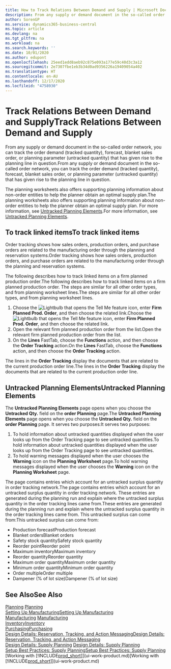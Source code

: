 ```yaml
---
title: How to Track Relations Between Demand and Supply | Microsoft Docs
description: From any supply or demand document in the so-called order network, you can track the order demand (tracked quantity), forecast, blanket sales order, or planning parameter (untracked quantity) that has given rise to the planning line in question.
author: SorenGP
ms.service: dynamics365-business-central
ms.topic: article
ms.devlang: na
ms.tgt_pltfrm: na
ms.workload: na
ms.search.keywords: ''
ms.date: 10/01/2020
ms.author: edupont
ms.openlocfilehash: 25eed1edd8aeb92c875e093a177e59c40d3c3a12
ms.sourcegitcommit: 2e7307fbe1eb3b34d0ad9356226a19409054a402
ms.translationtype: HT
ms.contentlocale: en-AU
ms.lasthandoff: 12/17/2020
ms.locfileid: "4758930"
---
```

# <a name="track-relations-between-demand-and-supply"></a><span data-ttu-id="f995e-103">Track Relations Between Demand and Supply</span><span class="sxs-lookup"><span data-stu-id="f995e-103">Track Relations Between Demand and Supply</span></span>
<span data-ttu-id="f995e-104">From any supply or demand document in the so-called order network, you can track the order demand (tracked quantity), forecast, blanket sales order, or planning parameter (untracked quantity) that has given rise to the planning line in question.</span><span class="sxs-lookup"><span data-stu-id="f995e-104">From any supply or demand document in the so-called order network, you can track the order demand (tracked quantity), forecast, blanket sales order, or planning parameter (untracked quantity) that has given rise to the planning line in question.</span></span>

<span data-ttu-id="f995e-105">The planning worksheets also offers supporting planning information about non-order entities to help the planner obtain an optimal supply plan.</span><span class="sxs-lookup"><span data-stu-id="f995e-105">The planning worksheets also offers supporting planning information about non-order entities to help the planner obtain an optimal supply plan.</span></span> <span data-ttu-id="f995e-106">For more information, see [Untracked Planning Elements](production-how-track-demand-supply.md#untracked-planning-elements).</span><span class="sxs-lookup"><span data-stu-id="f995e-106">For more information, see [Untracked Planning Elements](production-how-track-demand-supply.md#untracked-planning-elements).</span></span>

## <a name="to-track-linked-items"></a><span data-ttu-id="f995e-107">To track linked items</span><span class="sxs-lookup"><span data-stu-id="f995e-107">To track linked items</span></span>
<span data-ttu-id="f995e-108">Order tracking shows how sales orders, production orders, and purchase orders are related to the manufacturing order through the planning and reservation systems.</span><span class="sxs-lookup"><span data-stu-id="f995e-108">Order tracking shows how sales orders, production orders, and purchase orders are related to the manufacturing order through the planning and reservation systems.</span></span>

<span data-ttu-id="f995e-109">The following describes how to track linked items on a firm planned production order.</span><span class="sxs-lookup"><span data-stu-id="f995e-109">The following describes how to track linked items on a firm planned production order.</span></span> <span data-ttu-id="f995e-110">The steps are similar for all other order types, and from planning worksheet lines.</span><span class="sxs-lookup"><span data-stu-id="f995e-110">The steps are similar for all other order types, and from planning worksheet lines.</span></span>

1. <span data-ttu-id="f995e-111">Choose the ![Lightbulb that opens the Tell Me feature](media/ui-search/search_small.png "Tell me what you want to do") icon, enter **Firm Planned Prod. Order**, and then choose the related link.</span><span class="sxs-lookup"><span data-stu-id="f995e-111">Choose the ![Lightbulb that opens the Tell Me feature](media/ui-search/search_small.png "Tell me what you want to do") icon, enter **Firm Planned Prod. Order**, and then choose the related link.</span></span>
2. <span data-ttu-id="f995e-112">Open the relevant firm planned production order from the list.</span><span class="sxs-lookup"><span data-stu-id="f995e-112">Open the relevant firm planned production order from the list.</span></span>
3. <span data-ttu-id="f995e-113">On the **Lines** FastTab, choose the **Functions** action, and then choose the **Order Tracking** action.</span><span class="sxs-lookup"><span data-stu-id="f995e-113">On the **Lines** FastTab, choose the **Functions** action, and then choose the **Order Tracking** action.</span></span>

<span data-ttu-id="f995e-114">The lines in the **Order Tracking** display the documents that are related to the current production order line.</span><span class="sxs-lookup"><span data-stu-id="f995e-114">The lines in the **Order Tracking** display the documents that are related to the current production order line.</span></span>

## <a name="untracked-planning-elements"></a><span data-ttu-id="f995e-115">Untracked Planning Elements</span><span class="sxs-lookup"><span data-stu-id="f995e-115">Untracked Planning Elements</span></span>
<span data-ttu-id="f995e-116">The **Untracked Planning Elements** page opens when you choose the **Untracked Qty.** field on the **order Planning** page.</span><span class="sxs-lookup"><span data-stu-id="f995e-116">The **Untracked Planning Elements** page opens when you choose the **Untracked Qty.** field on the **order Planning** page.</span></span> <span data-ttu-id="f995e-117">It serves two purposes:</span><span class="sxs-lookup"><span data-stu-id="f995e-117">It serves two purposes:</span></span>

1. <span data-ttu-id="f995e-118">To hold information about untracked quantities displayed when the user looks up from the Order Tracking page to see untracked quantities.</span><span class="sxs-lookup"><span data-stu-id="f995e-118">To hold information about untracked quantities displayed when the user looks up from the Order Tracking page to see untracked quantities.</span></span>
2. <span data-ttu-id="f995e-119">To hold warning messages displayed when the user chooses the **Warning** icon on the **Planning Worksheet** page.</span><span class="sxs-lookup"><span data-stu-id="f995e-119">To hold warning messages displayed when the user chooses the **Warning** icon on the **Planning Worksheet** page.</span></span>

<span data-ttu-id="f995e-120">The page contains entries which account for an untracked surplus quantity in order tracking network.</span><span class="sxs-lookup"><span data-stu-id="f995e-120">The page contains entries which account for an untracked surplus quantity in order tracking network.</span></span> <span data-ttu-id="f995e-121">These entries are generated during the planning run and explain where the untracked surplus quantity in the order tracking lines came from.</span><span class="sxs-lookup"><span data-stu-id="f995e-121">These entries are generated during the planning run and explain where the untracked surplus quantity in the order tracking lines came from.</span></span> <span data-ttu-id="f995e-122">This untracked surplus can come from:</span><span class="sxs-lookup"><span data-stu-id="f995e-122">This untracked surplus can come from:</span></span>

- <span data-ttu-id="f995e-123">Production forecast</span><span class="sxs-lookup"><span data-stu-id="f995e-123">Production forecast</span></span>
- <span data-ttu-id="f995e-124">Blanket orders</span><span class="sxs-lookup"><span data-stu-id="f995e-124">Blanket orders</span></span>
- <span data-ttu-id="f995e-125">Safety stock quantity</span><span class="sxs-lookup"><span data-stu-id="f995e-125">Safety stock quantity</span></span>
- <span data-ttu-id="f995e-126">Reorder point</span><span class="sxs-lookup"><span data-stu-id="f995e-126">Reorder point</span></span>
- <span data-ttu-id="f995e-127">Maximum inventory</span><span class="sxs-lookup"><span data-stu-id="f995e-127">Maximum inventory</span></span>
- <span data-ttu-id="f995e-128">Reorder quantity</span><span class="sxs-lookup"><span data-stu-id="f995e-128">Reorder quantity</span></span>
- <span data-ttu-id="f995e-129">Maximum order quantity</span><span class="sxs-lookup"><span data-stu-id="f995e-129">Maximum order quantity</span></span>
- <span data-ttu-id="f995e-130">Minimum order quantity</span><span class="sxs-lookup"><span data-stu-id="f995e-130">Minimum order quantity</span></span>
- <span data-ttu-id="f995e-131">Order multiple</span><span class="sxs-lookup"><span data-stu-id="f995e-131">Order multiple</span></span>
- <span data-ttu-id="f995e-132">Dampener (% of lot size)</span><span class="sxs-lookup"><span data-stu-id="f995e-132">Dampener (% of lot size)</span></span>

## <a name="see-also"></a><span data-ttu-id="f995e-133">See Also</span><span class="sxs-lookup"><span data-stu-id="f995e-133">See Also</span></span>  
<span data-ttu-id="f995e-134">[Planning](production-planning.md) </span><span class="sxs-lookup"><span data-stu-id="f995e-134">[Planning](production-planning.md) </span></span>  
[<span data-ttu-id="f995e-135">Setting Up Manufacturing</span><span class="sxs-lookup"><span data-stu-id="f995e-135">Setting Up Manufacturing</span></span>](production-configure-production-processes.md)  
<span data-ttu-id="f995e-136">[Manufacturing](production-manage-manufacturing.md)  </span><span class="sxs-lookup"><span data-stu-id="f995e-136">[Manufacturing](production-manage-manufacturing.md)  </span></span>  
[<span data-ttu-id="f995e-137">Inventory</span><span class="sxs-lookup"><span data-stu-id="f995e-137">Inventory</span></span>](inventory-manage-inventory.md)  
[<span data-ttu-id="f995e-138">Purchasing</span><span class="sxs-lookup"><span data-stu-id="f995e-138">Purchasing</span></span>](purchasing-manage-purchasing.md)  
[<span data-ttu-id="f995e-139">Design Details: Reservation, Tracking, and Action Messaging</span><span class="sxs-lookup"><span data-stu-id="f995e-139">Design Details: Reservation, Tracking, and Action Messaging</span></span>](design-details-reservation-order-tracking-and-action-messaging.md)  
<span data-ttu-id="f995e-140">[Design Details: Supply Planning](design-details-supply-planning.md) </span><span class="sxs-lookup"><span data-stu-id="f995e-140">[Design Details: Supply Planning](design-details-supply-planning.md) </span></span>  
[<span data-ttu-id="f995e-141">Setup Best Practices: Supply Planning</span><span class="sxs-lookup"><span data-stu-id="f995e-141">Setup Best Practices: Supply Planning</span></span>](setup-best-practices-supply-planning.md)  
<span data-ttu-id="f995e-142">[Working with [!INCLUDE[prod_short](includes/prod_short.md)]](ui-work-product.md)</span><span class="sxs-lookup"><span data-stu-id="f995e-142">[Working with [!INCLUDE[prod_short](includes/prod_short.md)]](ui-work-product.md)</span></span>
